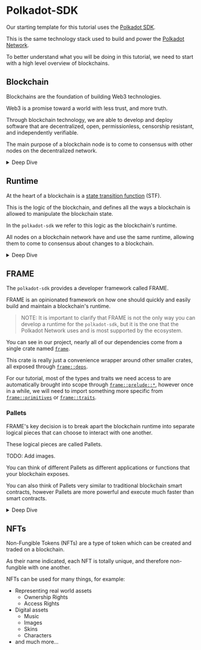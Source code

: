 # Polkadot-SDK

Our starting template for this tutorial uses the [Polkadot SDK](https://github.com/paritytech/polkadot-sdk).

This is the same technology stack used to build and power the [Polkadot Network](https://polkadot.network/).

To better understand what you will be doing in this tutorial, we need to start with a high level overview of blockchains.

## Blockchain

Blockchains are the foundation of building Web3 technologies.

Web3 is a promise toward a world with less trust, and more truth.

Through blockchain technology, we are able to develop and deploy software that are decentralized, open, permissionless, censorship resistant, and independently verifiable.

The main purpose of a blockchain node is to come to consensus with other nodes on the decentralized network.

<details>

<summary>Deep Dive</summary>

If you want to learn more about blockchains, check out the following video from the Polkadot Blockchain Academy:

<iframe width="560" height="315" src="https://www.youtube.com/embed/8UvdfFGYFiE?si=5PIyppVBZ91vUtjf" title="YouTube video player" frameborder="0" allow="accelerometer; autoplay; clipboard-write; encrypted-media; gyroscope; picture-in-picture; web-share" referrerpolicy="strict-origin-when-cross-origin" allowfullscreen></iframe>

</details>

## Runtime

At the heart of a blockchain is a [state transition function](https://en.wikipedia.org/wiki/Finite-state_machine) (STF).

This is the logic of the blockchain, and defines all the ways a blockchain is allowed to manipulate the blockchain state.

In the `polkadot-sdk` we refer to this logic as the blockchain's runtime.

All nodes on a blockchain network have and use the same runtime, allowing them to come to consensus about changes to a blockchain.

<details>

<summary>Deep Dive</summary>

To learn more about the runtime, and its role inside of the `polkadot-sdk`, check out this video from the Polkadot Blockchain Academy:

<iframe width="560" height="315" src="https://www.youtube.com/embed/-ttmm8gYS04?si=ZH_g83CVtguENoK7" title="YouTube video player" frameborder="0" allow="accelerometer; autoplay; clipboard-write; encrypted-media; gyroscope; picture-in-picture; web-share" referrerpolicy="strict-origin-when-cross-origin" allowfullscreen></iframe>

</details>

## FRAME

The `polkadot-sdk` provides a developer framework called FRAME.

FRAME is an opinionated framework on how one should quickly and easily build and maintain a blockchain's runtime.

> NOTE: It is important to clarify that FRAME is not the only way you can develop a runtime for the `polkadot-sdk`, but it is the one that the Polkadot Network uses and is most supported by the ecosystem.

You can see in our project, nearly all of our dependencies come from a single crate named [`frame`](https://docs.rs/polkadot-sdk-frame/0.6.0/polkadot_sdk_frame/index.html).

This crate is really just a convenience wrapper around other smaller crates, all exposed through [`frame::deps`](https://docs.rs/polkadot-sdk-frame/0.6.0/polkadot_sdk_frame/deps/index.html).

For our tutorial, most of the types and traits we need access to are automatically brought into scope through [`frame::prelude::*`](https://docs.rs/polkadot-sdk-frame/0.6.0/polkadot_sdk_frame/prelude/index.html), however once in a while, we will need to import something more specific from [`frame::primitives`](https://docs.rs/polkadot-sdk-frame/0.6.0/polkadot_sdk_frame/primitives/index.html) or [`frame::traits`](https://docs.rs/polkadot-sdk-frame/0.6.0/polkadot_sdk_frame/traits/index.html).

### Pallets

FRAME's key decision is to break apart the blockchain runtime into separate logical pieces that can choose to interact with one another.

These logical pieces are called Pallets.

TODO: Add images.

You can think of different Pallets as different applications or functions that your blockchain exposes.

You can also think of Pallets very similar to traditional blockchain smart contracts, however Pallets are more powerful and execute much faster than smart contracts.

<details>

<summary>Deep Dive</summary>

To learn more about FRAME and Pallets, check out this video from the Polkadot Blockchain Academy:

<iframe width="560" height="315" src="https://www.youtube.com/embed/ghMloMzEEsA?si=3DtsmrYOapbnR2oy" title="YouTube video player" frameborder="0" allow="accelerometer; autoplay; clipboard-write; encrypted-media; gyroscope; picture-in-picture; web-share" referrerpolicy="strict-origin-when-cross-origin" allowfullscreen></iframe>

</details>

## NFTs

Non-Fungible Tokens (NFTs) are a type of token which can be created and traded on a blockchain.

As their name indicated, each NFT is totally unique, and therefore non-fungible with one another.

NFTs can be used for many things, for example:

- Representing real world assets
	- Ownership Rights
	- Access Rights
- Digital assets
	- Music
	- Images
	- Skins
	- Characters
- and much more...
